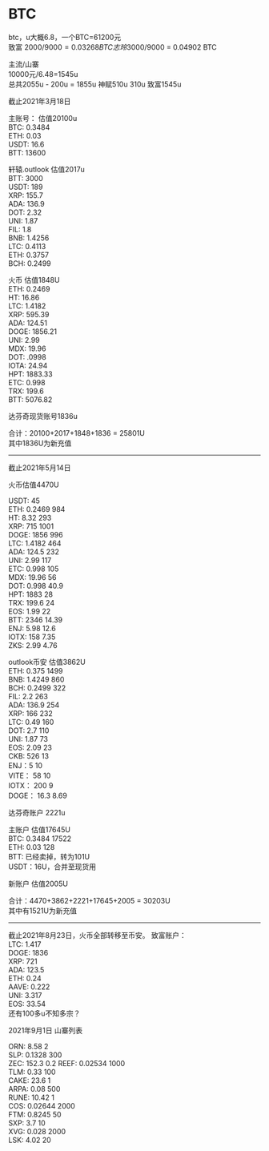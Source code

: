 # BTC

btc，u大概6.8，一个BTC=61200元  
致富 2000/$9000 = 0.03268 BTC  
志玲 3000/$9000 = 0.04902 BTC  

主流/山寨  
10000元/6.48=1545u  
总共2055u  - 200u = 1855u
神赋510u  310u
致富1545u  


截止2021年3月18日   

主账号：  估值20100u  
BTC: 0.3484  
ETH: 0.03  
USDT: 16.6  
BTT: 13600  

轩辕.outlook  估值2017u  
BTT: 3000  
USDT: 189  
XRP: 155.7  
ADA: 136.9  
DOT: 2.32  
UNI: 1.87  
FIL: 1.8  
BNB: 1.4256  
LTC: 0.4113  
ETH: 0.3757  
BCH: 0.2499  

火币  估值1848U  
ETH: 0.2469    
HT: 16.86  
LTC: 1.4182  
XRP: 595.39  
ADA: 124.51  
DOGE: 1856.21  
UNI: 2.99  
MDX: 19.96  
DOT: .0998  
IOTA: 24.94  
HPT: 1883.33  
ETC: 0.998  
TRX: 199.6  
BTT: 5076.82  
  
达芬奇现货账号1836u  


合计：20100+2017+1848+1836 = 25801U  
其中1836U为新充值  

---------------------------------------------------------   


截止2021年5月14日     

火币估值4470U  

USDT: 45  
ETH: 0.2469    984    
HT: 8.32   293   
XRP: 715   1001   
DOGE: 1856  996   
LTC: 1.4182  464   
ADA: 124.5  232   
UNI: 2.99  117   
ETC: 0.998  105   
MDX: 19.96   56   
DOT: 0.998  40.9   
HPT: 1883  28   
TRX: 199.6  24   
EOS: 1.99  22    
BTT: 2346  14.39   
ENJ: 5.98  12.6   
IOTX: 158  7.35   
ZKS: 2.99  4.76    



outlook币安  估值3862U   
ETH: 0.375 1499   
BNB: 1.4249 860   
BCH: 0.2499 322   
FIL: 2.2 263   
ADA: 136.9 254   
XRP: 166 232   
LTC: 0.49 160   
DOT: 2.7 110   
UNI: 1.87 73   
EOS: 2.09 23   
CKB: 526 13   
ENJ：5 10   
VITE： 58 10   
IOTX： 200 9   
DOGE： 16.3 8.69     
 
 
 
达芬奇账户 2221u 

主账户 估值17645U  
BTC: 0.3484 17522  
ETH: 0.03  128  
BTT: 已经卖掉，转为101U  
USDT：16U，合并至现货用  

新账户 估值2005U    


合计：4470+3862+2221+17645+2005 = 30203U  
其中有1521U为新充值  

---------------------------------------------------   

截止2021年8月23日，火币全部转移至币安。
致富账户：  
LTC: 1.417  
DOGE: 1836  
XRP: 721  
ADA: 123.5  
ETH: 0.24  
AAVE: 0.222  
UNI: 3.317  
EOS: 33.54  
还有100多u不知多宗？  



2021年9月1日 山寨列表  

ORN: 8.58 2  
SLP: 0.1328 300  
ZEC: 152.3 0.2 
REEF: 0.02534 1000  
TLM: 0.33 100  
CAKE: 23.6 1  
ARPA: 0.08 500  
RUNE: 10.42 1  
COS: 0.02644 2000  
FTM: 0.8245 50   
SXP: 3.7 10  
XVG: 0.028 2000   
LSK: 4.02 20  
